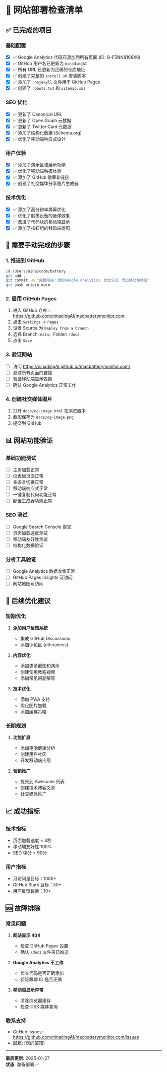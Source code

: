 # 🚀 网站部署检查清单

## ✅ 已完成的项目

### 基础配置
- [x] ✅ Google Analytics 代码已添加到所有页面 (ID: G-F5NN8168X6)
- [x] ✅ GitHub 用户名已更新为 `ninadingAI`
- [x] ✅ 所有 URL 已更新为正确的仓库地址
- [x] ✅ 创建了完整的 `install.sh` 安装脚本
- [x] ✅ 添加了 `.nojekyll` 文件用于 GitHub Pages
- [x] ✅ 创建了 `robots.txt` 和 `sitemap.xml`

### SEO 优化
- [x] ✅ 更新了 Canonical URL
- [x] ✅ 更新了 Open Graph 元数据
- [x] ✅ 更新了 Twitter Card 元数据
- [x] ✅ 添加了结构化数据 (Schema.org)
- [x] ✅ 优化了移动端响应式设计

### 用户体验
- [x] ✅ 添加了演示区域展示功能
- [x] ✅ 优化了移动端触摸体验
- [x] ✅ 添加了 GitHub 徽章和链接
- [x] ✅ 创建了社交媒体分享图片生成器

### 技术优化
- [x] ✅ 添加了高分辨率屏幕优化
- [x] ✅ 优化了触摸设备的悬停效果
- [x] ✅ 改进了代码块的移动端显示
- [x] ✅ 添加了按钮组的移动端适配

## 🔄 需要手动完成的步骤

### 1. 推送到 GitHub
```bash
cd /Users/nina/code/battery
git add .
git commit -m "完善网站：添加Google Analytics、优化SEO、改进移动端体验"
git push origin main
```

### 2. 启用 GitHub Pages
1. 进入 GitHub 仓库：https://github.com/ninadingAI/macbatterymonitor.com
2. 点击 `Settings` → `Pages`
3. 设置 Source 为 `Deploy from a branch`
4. 选择 Branch: `main`，Folder: `/docs`
5. 点击 `Save`

### 3. 验证网站
- [ ] 访问 https://ninadingAI.github.io/macbatterymonitor.com/
- [ ] 测试所有页面的链接
- [ ] 验证移动端显示效果
- [ ] 确认 Google Analytics 正常工作

### 4. 创建社交媒体图片
1. 打开 `docs/og-image.html` 在浏览器中
2. 截图保存为 `docs/og-image.png`
3. 提交到 GitHub

## 📊 网站功能验证

### 基础功能测试
- [ ] 主页加载正常
- [ ] 仪表板页面正常
- [ ] 多语言切换正常
- [ ] 移动端响应式正常
- [ ] 一键复制代码功能正常
- [ ] 配置生成器功能正常

### SEO 测试
- [ ] Google Search Console 提交
- [ ] 页面加载速度测试
- [ ] 移动端友好性测试
- [ ] 结构化数据验证

### 分析工具验证
- [ ] Google Analytics 数据收集正常
- [ ] GitHub Pages Insights 可访问
- [ ] 网站地图可访问

## 🎯 后续优化建议

### 短期优化
1. **添加用户反馈系统**
   - 集成 GitHub Discussions
   - 添加评论区 (utterances)

2. **内容优化**
   - 添加更多截图和演示
   - 创建使用教程视频
   - 添加常见问题解答

3. **技术优化**
   - 添加 PWA 支持
   - 优化图片加载
   - 添加缓存策略

### 长期规划
1. **功能扩展**
   - 添加电池健康分析
   - 创建用户社区
   - 开发移动端应用

2. **营销推广**
   - 提交到 Awesome 列表
   - 创建技术博客文章
   - 社交媒体推广

## 📈 成功指标

### 技术指标
- 页面加载速度 < 3秒
- 移动端友好性 100%
- SEO 评分 > 90分

### 用户指标
- 月访问量目标：1000+
- GitHub Stars 目标：50+
- 用户反馈数量：10+

## 🆘 故障排除

### 常见问题
1. **网站显示 404**
   - 检查 GitHub Pages 设置
   - 确认 `/docs` 文件夹已推送

2. **Google Analytics 不工作**
   - 检查代码是否正确添加
   - 验证跟踪 ID 是否正确

3. **移动端显示异常**
   - 清除浏览器缓存
   - 检查 CSS 媒体查询

### 联系支持
- GitHub Issues: https://github.com/ninadingAI/macbatterymonitor.com/issues
- 邮箱: [您的邮箱]

---

**最后更新**: 2025-01-27  
**状态**: 准备部署 ✅
